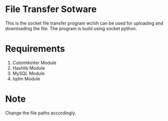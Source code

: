 # File Transfer Sotware

This is the socket file transfer program wchih can be used for uploading and downloading the file. The program is build using socket python.

# Requirements

1. Cutomtkinter Module
2. Hashlib Module
3. MySQL Module
4. tqdm Module

# Note

Change the file paths accordingly.

